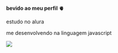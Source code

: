 **bevido ao meu perfil** 🫀

estudo no alura

me desenvolvendo na linguagem javascript

![](https://media1.tenor.com/m/y7-0UiPhuVEAAAAd/do-you-guys-ever-think-about-dying-barbie.gif)
